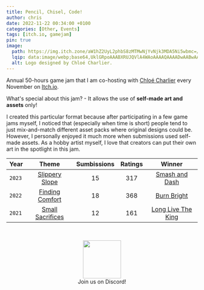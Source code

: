```yaml
---
title: Pencil, Chisel, Code!
author: chris
date: 2022-11-22 00:34:00 +0100
categories: [Other, Events]
tags: [itch.io, gamejam]
pin: true
image:
  path: https://img.itch.zone/aW1hZ2UyL2phbS8zMTMwNjYvNjk3MDA5Ni5wbmc=/original/wrpSlY.png
  lqip: data:image/webp;base64,UklGRpoAAABXRUJQVlA4WAoAAAAQAAAADwAABwAAQUxQSDIAAAARL0AmbZurmr57yyIiqE8oiG0bejIYEQTgqiDA9vqnsUSI6H+oAERp2HZ65qP/VIAWAFZQOCBCAAAA8AEAnQEqEAAIAAVAfCWkAALp8sF8rgRgAP7o9FDvMCkMde9PK7euH5M1m6VWoDXf2FkP3BqV0ZYbO6NA/VFIAAAA
  alt: Logo designed by Chloé Charlier.
---
```


Annual 50-hours game jam that I am co-hosting with [Chloé Charlier](https://lady-c.github.io/portfolio-chloe-charlier/index.html) every November on [Itch.io](https://itch.io/).

What's special about this jam? - It allows the use of **self-made art and assets** only!

I created this particular format because after participating in a few game jams myself, I noticed that (especially when time is short) people tend to just mix-and-match different asset packs where original designs could be. However, I personally enjoyed it much more when submissions used self-made assets. As a hobby artist myself, I love that creators can put their own art in the spotlight in this jam.


| Year       | Theme                                                           | Sumbissions | Ratings | Winner                                     |
|------------|:---------------------------------------------------------------:|:-----------:|:-------:|:-------------------------------------------:|
| `2023`     | [Slippery Slope](https://itch.io/jam/pencil-chisel-code-3)      | 15          | 317     | [Smash and Dash](https://lemonadecatyt.itch.io/smash-and-dash)
| `2022`     | [Finding Comfort](https://itch.io/jam/pencil-chisel-code-2)     | 18          | 368     | [Burn Bright](https://exbrained.itch.io/burn-bright)
| `2021`     | [Small Sacrifices](https://itch.io/jam/pencil-chisel-code)      | 12          | 161     | [Long Live The King](https://ojaoweir.itch.io/long-live-the-king)

<br>
<p style="text-align:center;">
<a class="img-link" href="https://discord.gg/cmgwJJvnr6" target="_blank"><img src="https://img.itch.zone/aW1nLzk5NjA4MzkucG5n/original/JpdeiC.png" width="100"></a>
<br>Join us on Discord!
</p>
